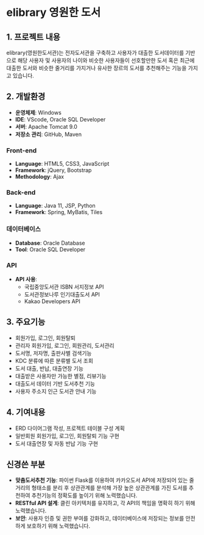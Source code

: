# elibrary 영원한 도서

## 1. 프로젝트 내용
elibrary(영원한도서관)는 전자도서관을 구축하고 사용자가 대출한 도서데이터를 기반으로 해당 사용자 및 사용자의 나이와 비슷한 사용자들이 선호할만한 도서 혹은 최근에 대출한 도서와 비슷한 줄거리를 가지거나 유사한 장르의 도서를 추천해주는 기능을 가지고 있습니다.


## 2. 개발환경
- **운영체제**: Windows
- **IDE**: VScode, Oracle SQL Developer
- **서버**: Apache Tomcat 9.0
- **저장소 관리**: GitHub, Maven

### Front-end
- **Language**: HTML5, CSS3, JavaScript
- **Framework**: jQuery, Bootstrap
- **Methodology**: Ajax

### Back-end
- **Language**: Java 11, JSP, Python
- **Framework**: Spring, MyBatis, Tiles

### 데이터베이스
- **Database**: Oracle Database
- **Tool**: Oracle SQL Developer

### API
- **API 사용**:
  - 국립중앙도서관 ISBN 서지정보 API
  - 도서관정보나루 인기대출도서 API
  - Kakao Developers API


## 3. 주요기능
- 회원가입, 로그인, 회원탈퇴
- 관리자 회원가입, 로그인, 회원관리, 도서관리
- 도서명, 저자명, 출판사별 검색기능
- KDC 분류에 따른 분류별 도서 조회
- 도서 대출, 반납, 대출연장 기능
- 대출받은 사용자만 가능한 별점, 리뷰기능
- 대출도서 데이터 기반 도서추천 기능
- 사용자 주소지 인근 도서관 안내 기능


## 4. 기여내용
- ERD 다이어그램 작성, 프로젝트 테이블 구성 계획
- 일반회원 회원가입, 로그인, 회원탈퇴 기능 구현
- 도서 대출연장 및 자동 반납 기능 구현


## 신경쓴 부분

- **맞춤도서추천 기능**: 파이썬 Flask를 이용하여 카카오도서 API에 저장되어 있는 줄거리의 형태소를 분리 후 상관관계를 분석해 가장 높은 상관관계를 가진 도서를 추천하여 추천기능의 정확도를 높이기 위해 노력했습니다.
- **RESTful API 설계**: 클린 아키텍처를 유지하고, 각 API의 책임을 명확히 하기 위해 노력했습니다.
- **보안**: 사용자 인증 및 권한 부여를 강화하고, 데이터베이스에 저장되는 정보를 안전하게 보호하기 위해 노력했습니다.
